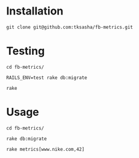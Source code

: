 # Installation
```
git clone git@github.com:tksasha/fb-metrics.git
```

# Testing
```
cd fb-metrics/

RAILS_ENV=test rake db:migrate

rake
```

# Usage
```
cd fb-metrics/

rake db:migrate

rake metrics[www.nike.com,42]
```
